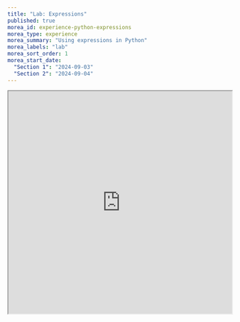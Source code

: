 ```yaml
---
title: "Lab: Expressions"
published: true
morea_id: experience-python-expressions
morea_type: experience
morea_summary: "Using expressions in Python"
morea_labels: "lab"
morea_sort_order: 1
morea_start_date: 
  "Section 1": "2024-09-03"
  "Section 2": "2024-09-04"
---
```


<iframe style="width: 100%; height: 500px;" src="https://docs.google.com/document/d/1r__gBUD29ow-lywt7kGXtmd2yD4jNCMm/edit?usp=sharing&ouid=111266444389082827702&rtpof=true&sd=true">